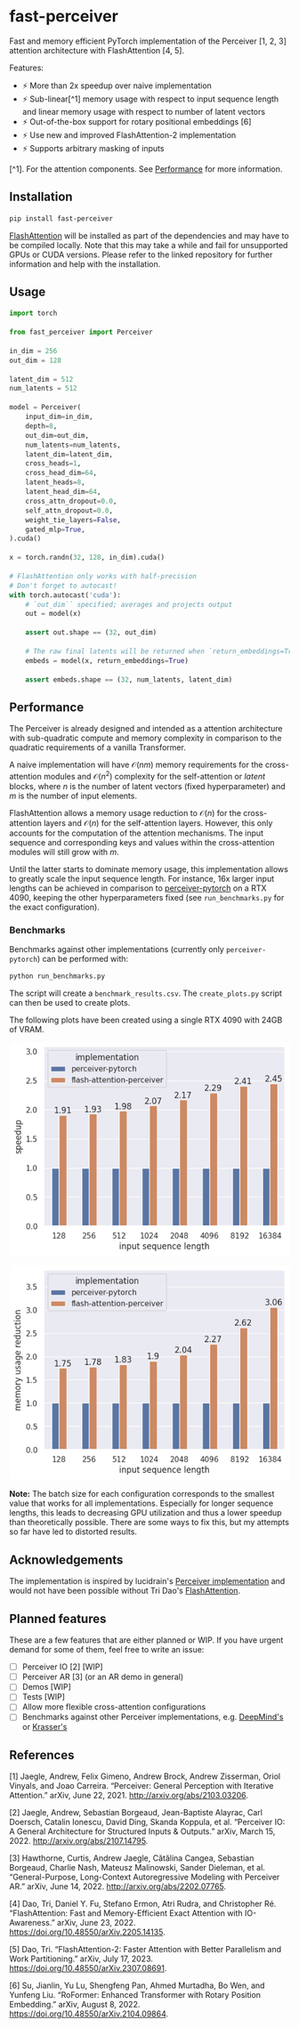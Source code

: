 fast-perceiver
=========================

Fast and memory efficient PyTorch implementation of the Perceiver [1, 2, 3] attention architecture with FlashAttention [4, 5].

Features:

* ⚡ More than 2x speedup over naive implementation
* ⚡ Sub-linear[^1] memory usage with respect to input sequence length and linear memory usage with respect to number of latent vectors
* ⚡ Out-of-the-box support for rotary positional embeddings [6]
* ⚡ Use new and improved FlashAttention-2 implementation
* ⚡ Supports arbitrary masking of inputs

[^1]. For the attention components. See [Performance](#Performance) for more information.

Installation
------------

```bash
pip install fast-perceiver
```

[FlashAttention](https://github.com/Dao-AILab/flash-attention) will be installed as part of the dependencies and may have to be compiled locally. Note that this may take a while and fail for unsupported GPUs or CUDA versions. Please refer to the linked repository for further information and help with the installation.

Usage
-----

```python
import torch

from fast_perceiver import Perceiver

in_dim = 256
out_dim = 128

latent_dim = 512
num_latents = 512

model = Perceiver(
    input_dim=in_dim,
    depth=8,
    out_dim=out_dim,
    num_latents=num_latents,
    latent_dim=latent_dim,
    cross_heads=1,
    cross_head_dim=64,
    latent_heads=8,
    latent_head_dim=64,
    cross_attn_dropout=0.0,
    self_attn_dropout=0.0,
    weight_tie_layers=False,
    gated_mlp=True,
).cuda()

x = torch.randn(32, 128, in_dim).cuda()

# FlashAttention only works with half-precision
# Don't forget to autocast!
with torch.autocast('cuda'):
    # `out_dim`` specified; averages and projects output
    out = model(x)

    assert out.shape == (32, out_dim)

    # The raw final latents will be returned when `return_embeddings=True`
    embeds = model(x, return_embeddings=True)

    assert embeds.shape == (32, num_latents, latent_dim)
```

Performance
-----------

The Perceiver is already designed and intended as a attention architecture with sub-quadratic compute and memory complexity in comparison to the quadratic requirements of a vanilla Transformer.

A naive implementation will have $\mathcal{O}(nm)$ memory requirements for the cross-attention modules and $\mathcal{O}(n^2)$ complexity for the self-attention or _latent_ blocks, where $n$ is the number of latent vectors (fixed hyperparameter) and $m$ is the number of input elements.

FlashAttention allows a memory usage reduction to $\mathcal{O}(n)$ for the cross-attention layers and $\mathcal{O}(n)$ for the self-attention layers. However, this only accounts for the computation of the attention mechanisms. The input sequence and corresponding keys and values within the cross-attention modules will still grow with $m$.

Until the latter starts to dominate memory usage, this implementation allows to greatly scale the input sequence length. For instance, 16x larger input lengths can be achieved in comparison to [perceiver-pytorch](https://github.com/lucidrains/perceiver-pytorch) on a RTX 4090, keeping the other hyperparameters fixed (see `run_benchmarks.py` for the exact configuration).

### Benchmarks

Benchmarks against other implementations (currently only `perceiver-pytorch`) can be performed with:

```bash
python run_benchmarks.py
```

The script will create a `benchmark_results.csv`. The `create_plots.py` script can then be used to create plots.

The following plots have been created using a single RTX 4090 with 24GB of VRAM.

![Benchmark results on speedup](figures/benchmark_speedup.png)

![Benchmark results on memory usage reduction](figures/benchmark_memory_usage_reduction.png)

**Note:** The batch size for each configuration corresponds to the smallest value that works for all implementations. Especially for longer sequence lengths, this leads to decreasing GPU utilization and thus a lower speedup than theoretically possible. There are some ways to fix this, but my attempts so far have led to distorted results.

Acknowledgements
----------------

The implementation is inspired by lucidrain's [Perceiver implementation](https://github.com/lucidrains/perceiver-pytorc) and would not have been possible without Tri Dao's [FlashAttention](https://github.com/Dao-AILab/flash-attention).

Planned features
---------------

These are a few features that are either planned or WIP. If you have urgent demand for some of them, feel free to write an issue:

- [ ] Perceiver IO [2] [WIP]
- [ ] Perceiver AR [3] (or an AR demo in general)
- [ ] Demos [WIP]
- [ ] Tests [WIP]
- [ ] Allow more flexible cross-attention configurations
- [ ] Benchmarks against other Perceiver implementations, e.g. [DeepMind's](https://github.com/deepmind/deepmind-research/tree/master/perceiver) or [Krasser's](https://github.com/krasserm/perceiver-io)

References
----------

[1] Jaegle, Andrew, Felix Gimeno, Andrew Brock, Andrew Zisserman, Oriol Vinyals, and Joao Carreira. “Perceiver: General Perception with Iterative Attention.” arXiv, June 22, 2021. http://arxiv.org/abs/2103.03206.

[2] Jaegle, Andrew, Sebastian Borgeaud, Jean-Baptiste Alayrac, Carl Doersch, Catalin Ionescu, David Ding, Skanda Koppula, et al. “Perceiver IO: A General Architecture for Structured Inputs & Outputs.” arXiv, March 15, 2022. http://arxiv.org/abs/2107.14795.

[3] Hawthorne, Curtis, Andrew Jaegle, Cătălina Cangea, Sebastian Borgeaud, Charlie Nash, Mateusz Malinowski, Sander Dieleman, et al. “General-Purpose, Long-Context Autoregressive Modeling with Perceiver AR.” arXiv, June 14, 2022. http://arxiv.org/abs/2202.07765.

[4] Dao, Tri, Daniel Y. Fu, Stefano Ermon, Atri Rudra, and Christopher Ré. “FlashAttention: Fast and Memory-Efficient Exact Attention with IO-Awareness.” arXiv, June 23, 2022. https://doi.org/10.48550/arXiv.2205.14135.

[5] Dao, Tri. “FlashAttention-2: Faster Attention with Better Parallelism and Work Partitioning.” arXiv, July 17, 2023. https://doi.org/10.48550/arXiv.2307.08691.

[6] Su, Jianlin, Yu Lu, Shengfeng Pan, Ahmed Murtadha, Bo Wen, and Yunfeng Liu. “RoFormer: Enhanced Transformer with Rotary Position Embedding.” arXiv, August 8, 2022. https://doi.org/10.48550/arXiv.2104.09864.
